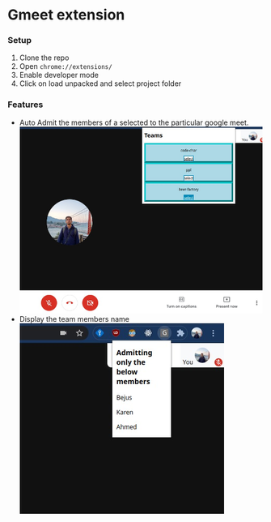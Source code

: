 # Gmeet extension

### Setup

1. Clone the repo
2. Open ```chrome://extensions/```
3. Enable developer mode
4. Click on load unpacked and select project folder

### Features
- Auto Admit the members of a selected to the particular google meet.
![image](ss1.jpeg)
- Display the team members name
![image](ss2.jpeg)
